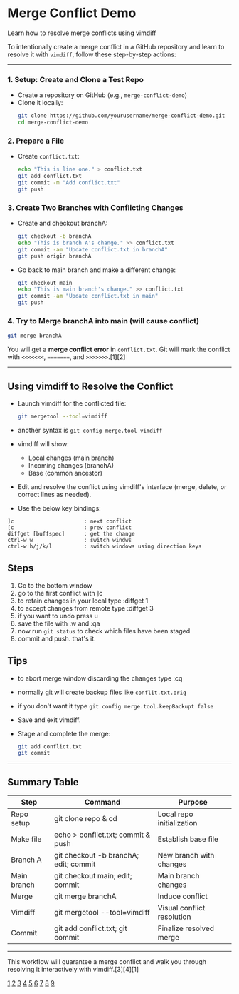 # Merge Conflict Demo
Learn how to resolve merge conflicts using vimdiff

To intentionally create a merge conflict in a GitHub repository and learn to resolve it with `vimdiff`, follow these step-by-step actions:

***

### 1. Setup: Create and Clone a Test Repo

- Create a repository on GitHub (e.g., `merge-conflict-demo`)
- Clone it locally:
  ```sh
  git clone https://github.com/yourusername/merge-conflict-demo.git
  cd merge-conflict-demo
  ```

### 2. Prepare a File

- Create `conflict.txt`:
  ```sh
  echo "This is line one." > conflict.txt
  git add conflict.txt
  git commit -m "Add conflict.txt"
  git push
  ```

### 3. Create Two Branches with Conflicting Changes

- Create and checkout branchA:
  ```sh
  git checkout -b branchA
  echo "This is branch A's change." >> conflict.txt
  git commit -am "Update conflict.txt in branchA"
  git push origin branchA
  ```
- Go back to main branch and make a different change:
  ```sh
  git checkout main
  echo "This is main branch's change." >> conflict.txt
  git commit -am "Update conflict.txt in main"
  git push
  ```

### 4. Try to Merge branchA into main (will cause conflict)

  ```sh
  git merge branchA
  ```

You will get a **merge conflict error** in `conflict.txt`. Git will mark the conflict with `<<<<<<<`, `=======`, and `>>>>>>>`.[1][2]

***

## Using vimdiff to Resolve the Conflict

- Launch vimdiff for the conflicted file:
  ```sh
  git mergetool --tool=vimdiff
  ```
- another syntax is `git config merge.tool vimdiff`
- vimdiff will show:
  - Local changes (main branch)
  - Incoming changes (branchA)
  - Base (common ancestor)

- Edit and resolve the conflict using vimdiff's interface (merge, delete, or correct lines as needed).
- Use the below key bindings:
```
]c                      : next conflict
[c                      : prev conflict
diffget [buffspec]      : get the change
ctrl-w w                : switch windws
ctrl-w h/j/k/l          : switch windows using direction keys

```
## Steps
1. Go to the bottom window
1. go to the first conflict with ]c
1. to retain changes in your local type :diffget 1
1. to accept changes from remote type :diffget 3
1. if you want to undo press u
1. save the file with :w and :qa
1. now run `git status` to check which files have been staged
1. commit and push. that's it.


## Tips
- to abort merge window discarding the changes type :cq
- normally git will create backup files like `conflit.txt.orig`
- if you don't want it type `git config merge.tool.keepBackupt false`



- Save and exit vimdiff.

- Stage and complete the merge:
  ```sh
  git add conflict.txt
  git commit
  ```

***

## Summary Table

| Step        | Command                               | Purpose                       |
|-------------|---------------------------------------|-------------------------------|
| Repo setup  | git clone repo & cd                   | Local repo initialization     |
| Make file   | echo > conflict.txt; commit & push    | Establish base file           |
| Branch A    | git checkout -b branchA; edit; commit | New branch with changes       |
| Main branch | git checkout main; edit; commit       | Main branch changes           |
| Merge       | git merge branchA                     | Induce conflict               |
| Vimdiff     | git mergetool --tool=vimdiff          | Visual conflict resolution    |
| Commit      | git add conflict.txt; git commit      | Finalize resolved merge       |

***

This workflow will guarantee a merge conflict and walk you through resolving it interactively with vimdiff.[3][4][1]

[1](https://www.atlassian.com/git/tutorials/using-branches/merge-conflicts)
[2](https://codeforphilly.github.io/decentralized-data/tutorials/actually-using-git/lessons/conflicting-branches/)
[3](https://docs.github.com/articles/resolving-a-merge-conflict-using-the-command-line)
[4](https://stackoverflow.com/questions/161813/how-do-i-resolve-merge-conflicts-in-a-git-repository)
[5](https://docs.github.com/articles/resolving-a-merge-conflict-on-github)
[6](https://learning.nceas.ucsb.edu/2023-04-coreR/session_10.html)
[7](https://www.youtube.com/watch?v=mOJazBNrG-c)
[8](https://learn.microsoft.com/en-us/azure/devops/repos/git/merging?view=azure-devops)
[9](https://unstop.com/blog/merge-in-git)
